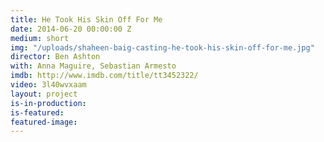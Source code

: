 ```yaml
---
title: He Took His Skin Off For Me
date: 2014-06-20 00:00:00 Z
medium: short
img: "/uploads/shaheen-baig-casting-he-took-his-skin-off-for-me.jpg"
director: Ben Ashton
with: Anna Maguire, Sebastian Armesto
imdb: http://www.imdb.com/title/tt3452322/
video: 3l40wvxaam
layout: project
is-in-production:
is-featured:
featured-image: 
---
```



